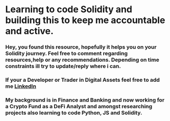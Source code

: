 # Learning to code Solidity and building this to keep me accountable and active. 

### Hey, you found this resource, hopefully it helps you on your Solidity journey. Feel free to comment regarding resources,help or any recommendations. Depending on time constraints ill try to update/reply where i can. 

### If your a Developer or Trader in Digital Assets feel free to add me [LinkedIn](https://www.linkedin.com/in/rosshardingham/)


### My background is in Finance and Banking and now working for a Crypto Fund as a DeFi Analyst and amongst researching projects also learning to code Python, JS and Solidity. 


<script src="https://giscus.app/client.js"
        data-repo="RossJH/Solidity"
        data-repo-id="R_kgDOG2qAxg"
        data-category="Announcements"
        data-category-id="DIC_kwDOG2qAxs4CBNzH"
        data-mapping="url"
        data-reactions-enabled="1"
        data-emit-metadata="1"
        data-input-position="top"
        data-theme="dark"
        data-lang="en"
        crossorigin="anonymous"
        async>
</script>